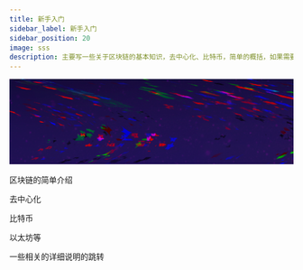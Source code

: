 ```yaml
---
title: 新手入门
sidebar_label: 新手入门
sidebar_position: 20
image: sss
description: 主要写一些关于区块链的基本知识，去中心化、比特币，简单的概括，如果需要详情，可以跳转到对应的说明文档
---
```


![](./assets/learn-bg.jpg)

区块链的简单介绍

去中心化

比特币

以太坊等

一些相关的详细说明的跳转